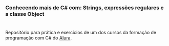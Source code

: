 
### Conhecendo mais de C# com: Strings, expressões regulares e a classe Object
#

Repositório para prática e exercícios de um dos cursos da formação de programação com C# do [Alura](https://alura.com.br/). 
